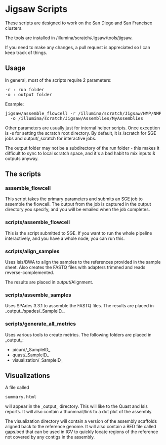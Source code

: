 Jigsaw Scripts
==============

These scripts are designed to work on the San Diego and San Francisco clusters.

The tools are installed in /illumina/scratch/Jigsaw/tools/jigsaw.

If you need to make any changes, a pull request is appreciated so I can keep track of things. 

<h2>Usage</h2>

In general, most of the scripts require 2 parameters:
<pre>
-r : run folder
-o : output folder
</pre>
Example:
<pre>
jigsaw/assemble_flowcell -r /illumina/scratch/Jigsaw/NMP/NMP_Seq_Runs/MyFlowcell \
  -o /illumina/scratch/Jigsaw/Assemblies/MyAssemblies
</pre>
Other parameters are usually just for internal helper scripts. Once exception is -s for setting the scratch root directory. By default, it is /scratch for SGE jobs and output/_scratch for interactive jobs.

The output folder may not be a subdirectory of the run folder - this makes it difficult to sync to local scratch space, and it's a bad habit to mix inputs & outputs anyway.

<h2>The scripts</h2>
<h3>assemble_flowcell</h3>
This script takes the primary parameters and submits an SGE job to assemble the flowcell. The output from the job is captured in the output directory you specify, and you will be emailed when the job completes.
<h3>scripts/assemble_flowcell</h3>
This is the script submitted to SGE. If you want to run the whole pipeline interactively, and you have a whole node, you can run this.
<h3>scripts/align_samples</h3>
Uses Isis/BWA to align the samples to the references provided in the sample sheet. Also creates the FASTQ files with adapters trimmed and reads reverse-complemented.

The results are placed in  _output_/Alignment.

<h3>scripts/assemble_samples</h3>
Uses SPAdes 3.3.1 to assemble the FASTQ files. The results are placed in _output_/spades/_SampleID_.

<h3>scripts/generate_all_metrics</h3>
Uses various tools to create metrics. The following folders are placed in _output_:
<ul>
<li>picard/_SampleID_</li>
<li>quast/_SampleID_</li>
<li>visualization/_SampleID_</li>
</ul>

<h2>Visualizations</h2>
A file called <pre>summary.html</pre> will appear in the _output_ directory. This will like to the Quast and Isis reports. It will also contain a thunmnail/link to a dot plot of the assembly.

The visualization directory will contain a version of the assembly scaffolds aligned back to the reference genome. It will also contain a BED file called gaps.bed that can be used in IGV to quickly locate regions of the reference not covered by any contigs in the assembly.
